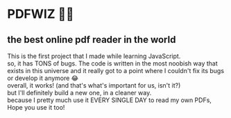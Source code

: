 # PDFWIZ 🧙‍♂️
<h2>the best online pdf reader in the world</h2>

This is the first project that I made while learning JavaScript.</br>
so, it has TONS of bugs. The code is written in the most noobish way that exists in this universe
and it really got to a point where I couldn't fix its bugs or develop it anymore 😂</br>
overall, it works! (and that's what's important for us, isn't it?)</br>
but I'll definitely build a new one, in a cleaner way.</br>
because I pretty much use it EVERY SINGLE DAY to read my own PDFs, Hope you use it too!</br>
